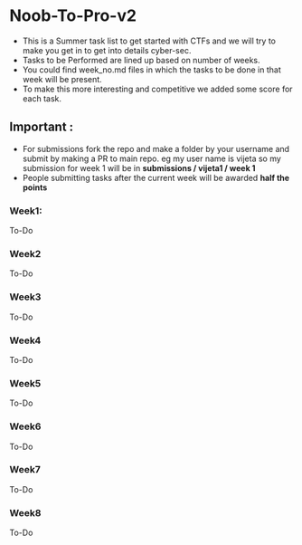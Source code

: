 # Noob-To-Pro-v2
* This is a Summer task list to get started with CTFs and we will try to make you get in to get into details cyber-sec.
* Tasks to be Performed are lined up based on number of weeks.
* You could find week_no.md files in which the tasks to be done in that week will be present. 
* To make this more interesting and competitive we added some score for each task.

## Important :
* For submissions fork the repo and make a folder by your username and submit by making a PR to main repo. eg  my user name is vijeta so my submission for week 1 will be in  **submissions / vijeta1 / week 1**
* People submitting tasks after the current week will be awarded **half the points**

### Week1:
To-Do

### Week2
To-Do

### Week3
To-Do

### Week4
To-Do

### Week5
To-Do

### Week6
To-Do

### Week7
To-Do

### Week8
To-Do
